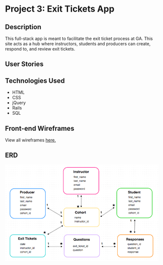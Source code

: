 # Project 3: Exit Tickets App

## Description

This full-stack app is meant to facilitate the exit ticket process at GA. This site acts as a hub where instructors, students and producers can create, respond to, and review exit tickets.

## User Stories


## Technologies Used

* HTML
* CSS
* jQuery
* Rails
* SQL

## Front-end Wireframes

View all wireframes [here.](https://gomockingbird.com/projects/fplunk7/jm4ffG)

## ERD

![ERD](/app/assets/images/Project3_ERD.png)



